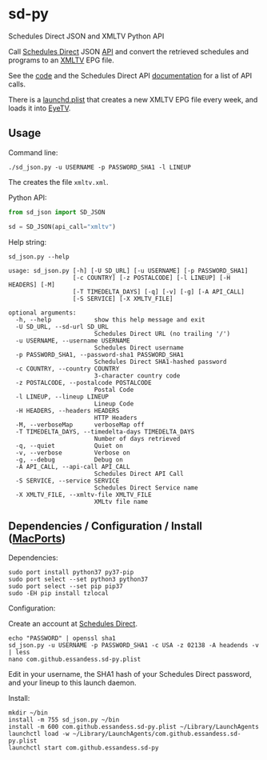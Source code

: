 # sd-py
Schedules Direct JSON and XMLTV Python API

Call [Schedules Direct](https://schedulesdirect.org/) JSON [API](../../../../SchedulesDirect/JSON-Service/wiki/API-20141201) 
and convert the retrieved schedules and programs to an [XMLTV](../../../../XMLTV/xmltv/blob/master/xmltv.dtd) EPG file.

See the [code](./sd_json.py) and the Schedules Direct API [documentation](../../../../SchedulesDirect/JSON-Service/wiki/API-20141201) for a 
list of API calls.

There is a [launchd.plist](./com.github.essandess.sd-py.plist) that creates a new XMLTV EPG file every week, and loads it into [EyeTV](../../../etv-comskip).

## Usage

Command line:
```
./sd_json.py -u USERNAME -p PASSWORD_SHA1 -l LINEUP
```

The creates the file `xmltv.xml`.

Python API:
```python
from sd_json import SD_JSON

sd = SD_JSON(api_call="xmltv")
```

Help string:
```
sd_json.py --help
```

```
usage: sd_json.py [-h] [-U SD_URL] [-u USERNAME] [-p PASSWORD_SHA1]
                  [-c COUNTRY] [-z POSTALCODE] [-l LINEUP] [-H HEADERS] [-M]
                  [-T TIMEDELTA_DAYS] [-q] [-v] [-g] [-A API_CALL]
                  [-S SERVICE] [-X XMLTV_FILE]

optional arguments:
  -h, --help            show this help message and exit
  -U SD_URL, --sd-url SD_URL
                        Schedules Direct URL (no trailing '/')
  -u USERNAME, --username USERNAME
                        Schedules Direct username
  -p PASSWORD_SHA1, --password-sha1 PASSWORD_SHA1
                        Schedules Direct SHA1-hashed password
  -c COUNTRY, --country COUNTRY
                        3-character country code
  -z POSTALCODE, --postalcode POSTALCODE
                        Postal Code
  -l LINEUP, --lineup LINEUP
                        Lineup Code
  -H HEADERS, --headers HEADERS
                        HTTP Headers
  -M, --verboseMap      verboseMap off
  -T TIMEDELTA_DAYS, --timedelta-days TIMEDELTA_DAYS
                        Number of days retrieved
  -q, --quiet           Quiet on
  -v, --verbose         Verbose on
  -g, --debug           Debug on
  -A API_CALL, --api-call API_CALL
                        Schedules Direct API Call
  -S SERVICE, --service SERVICE
                        Schedules Direct Service name
  -X XMLTV_FILE, --xmltv-file XMLTV_FILE
                        XMLtv file name
```

## Dependencies / Configuration / Install ([MacPorts](https://www.macports.org))

Dependencies:
```
sudo port install python37 py37-pip
sudo port select --set python3 python37
sudo port select --set pip pip37
sudo -EH pip install tzlocal
```

Configuration:

Create an account at [Schedules Direct](https://schedulesdirect.org/).

```
echo "PASSWORD" | openssl sha1
sd_json.py -u USERNAME -p PASSWORD_SHA1 -c USA -z 02138 -A headends -v | less
nano com.github.essandess.sd-py.plist
```

Edit in your username, the SHA1 hash of your Schedules Direct password, and your lineup to this launch daemon.

Install:
```
mkdir ~/bin
install -m 755 sd_json.py ~/bin
install -m 600 com.github.essandess.sd-py.plist ~/Library/LaunchAgents
launchctl load -w ~/Library/LaunchAgents/com.github.essandess.sd-py.plist
launchctl start com.github.essandess.sd-py
```
